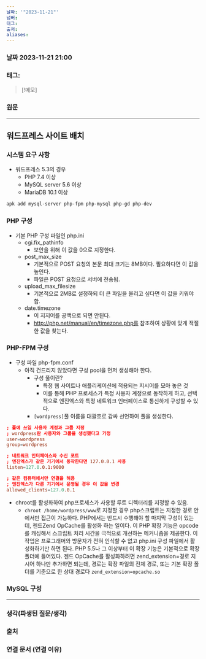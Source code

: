 ```yaml
---
날짜: '"2023-11-21"'
넘버: 
태그: 
출처: 
aliases:
---
```

### 날짜  2023-11-21 21:00

### 태그:

>[!메모]
>

### 원문
---
## 워드프레스 사이트 배치
### 시스템 요구 사항
- 워드프레스 5.3의 경우
	- PHP 7.4 이상
	- MySQL server 5.6 이상
	- MariaDB 10.1 이상
```sh
apk add mysql-server php-fpm php-mysql php-gd php-dev
```
### PHP 구성
- 기본 PHP 구성 파일인 php.ini
	- cgi.fix_pathinfo
		- 보안을 위해 이 값을 0으로 지정한다.
	- post_max_size
		- 기본적으로 POST 요청의 본문 최대 크기는 8MB이다. 필요하다면 이 값을 높인다.
		- 파일은 POST 요청으로 서버에 전송됨.
	- upload_max_filesize
		- 기본적으로 2MB로 설정하되 더 큰 파일을 올리고 싶다면 이 값을 키워야 함.
	- date.timezone
		- 이 지지어를 공백으로 되면 안된다.
		- http://php.net/manual/en/timezone.php를 참조하여 상황에 맞게 적절한 값을 찾는다.
### PHP-FPM 구성
- 구성 파일 php-fpm.conf
	- 아직 건드리지 않았다면 구성 pool을 먼저 생성해야 한다.
		- 구성 풀이란?
			- 특정 웹 사이트나 애플리케이션에 적용되는 지시어를 모아 놓은 것
			- 이를 통해 PHP 프로세스가 특정 사용자 계정으로 동작하게 하고, 선택적으로 엔진엑스와 특정 네트워크 인터페이스로 통신하게 구성할 수 있다.
		- `[wordpress]`풀 이름을 대괄호로 감싸 선언하여 풀을 생성한다.
```conf
; 풀에 쓰일 사용자 계정과 그룹 지정
; wordpress란 사용자와 그룹을 생성했다고 가정
user=wordpress
group=wordpress

; 네트워크 인터페이스와 수신 포트
; 엔진엑스가 같은 기기에서 동작한다면 127.0.0.1 사용
listen=127.0.0.1:9000

; 같은 컴퓨터에서만 연결을 허용
; 엔진엑스가 다른 기기에서 운영될 경우 이 값을 변경
allowed_clients=127.0.0.1
```
- chroot를 활성화하여 php프로세스가 사용할 루트 디렉터리를 지정할 수 있음.
	- `chroot /home/wordpress/www`로 지정할 경우 php스크립트는 지정한 경로 안에서만 접근이 가능하다.
PHP에서는 반드시 수행해야 할 마지막 구성이 있는데, 젠드Zend OpCache를 활성화 하는 일이다. 이 PHP 확장 기능은 opcode를 캐싱해서 스크립트 처리 시간을 극적으로 개선하는 메커니즘을 제공한다. 이 작업은 프로그래머와 방문자가 전혀 인식할 수 없고 php.ini 구성 파일에서 활성화하기만 하면 된다.
PHP 5.5나 그 이상부터 이 확장 기능은 기본적으로 확장 폴더에 들어있다. 젠드 OpCache를 활성화하려면 zend_extension=경로 지시어 하나만 추가하면 되는데, 경로는 확장 파일의 전체 경로, 또는 기본 확장 폴더를 기준으로 한 상대 경로다
`zend_extension=opcache.so`
### MySQL 구성


---
### 생각(파생된 질문/생각)

### 출처

### 연결 문서 (연결 이유)
